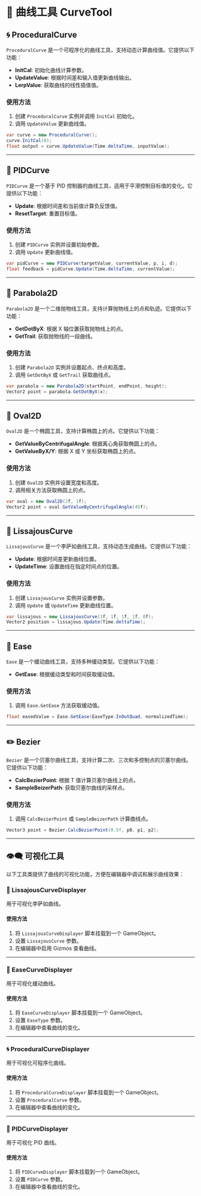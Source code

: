 # 🎨 曲线工具 CurveTool

## 🌀 ProceduralCurve

`ProceduralCurve` 是一个可程序化的曲线工具，支持动态计算曲线值。它提供以下功能：
- **InitCal**: 初始化曲线计算参数。
- **UpdateValue**: 根据时间差和输入值更新曲线输出。
- **LerpValue**: 获取曲线的线性插值值。

### 使用方法
1. 创建 `ProceduralCurve` 实例并调用 `InitCal` 初始化。
2. 调用 `UpdateValue` 更新曲线值。

```csharp
var curve = new ProceduralCurve();
curve.InitCal(0);
float output = curve.UpdateValue(Time.deltaTime, inputValue);
```

---

## 🎯 PIDCurve

`PIDCurve` 是一个基于 PID 控制器的曲线工具，适用于平滑控制目标值的变化。它提供以下功能：
- **Update**: 根据时间差和当前值计算负反馈值。
- **ResetTarget**: 重置目标值。

### 使用方法
1. 创建 `PIDCurve` 实例并设置初始参数。
2. 调用 `Update` 更新曲线值。

```csharp
var pidCurve = new PIDCurve(targetValue, currentValue, p, i, d);
float feedback = pidCurve.Update(Time.deltaTime, currentValue);
```

---

## 📐 Parabola2D

`Parabola2D` 是一个二维抛物线工具，支持计算抛物线上的点和轨迹。它提供以下功能：
- **GetDotByX**: 根据 X 轴位置获取抛物线上的点。
- **GetTrail**: 获取抛物线的一段曲线。

### 使用方法
1. 创建 `Parabola2D` 实例并设置起点、终点和高度。
2. 调用 `GetDotByX` 或 `GetTrail` 获取曲线点。

```csharp
var parabola = new Parabola2D(startPoint, endPoint, height);
Vector2 point = parabola.GetDotByX(x);
```

---

## 🔵 Oval2D

`Oval2D` 是一个椭圆工具，支持计算椭圆上的点。它提供以下功能：
- **GetValueByCentrifugalAngle**: 根据离心角获取椭圆上的点。
- **GetValueByX/Y**: 根据 X 或 Y 坐标获取椭圆上的点。

### 使用方法
1. 创建 `Oval2D` 实例并设置宽度和高度。
2. 调用相关方法获取椭圆上的点。

```csharp
var oval = new Oval2D(2f, 1f);
Vector2 point = oval.GetValueByCentrifugalAngle(45f);
```

---

## 🔄 LissajousCurve

`LissajousCurve` 是一个李萨如曲线工具，支持动态生成曲线。它提供以下功能：
- **Update**: 根据时间差更新曲线位置。
- **UpdateTime**: 设置曲线在指定时间点的位置。

### 使用方法
1. 创建 `LissajousCurve` 实例并设置参数。
2. 调用 `Update` 或 `UpdateTime` 更新曲线位置。

```csharp
var lissajous = new LissajousCurve(1f, 1f, 1f, 1f, 0f);
Vector2 position = lissajous.Update(Time.deltaTime);
```

---

## 🌟 Ease

`Ease` 是一个缓动曲线工具，支持多种缓动类型。它提供以下功能：
- **GetEase**: 根据缓动类型和时间获取缓动值。

### 使用方法
1. 调用 `Ease.GetEase` 方法获取缓动值。

```csharp
float easedValue = Ease.GetEase(EaseType.InOutQuad, normalizedTime);
```

---

## ✏️ Bezier

`Bezier` 是一个贝塞尔曲线工具，支持计算二次、三次和多控制点的贝塞尔曲线。它提供以下功能：
- **CalcBezierPoint**: 根据 T 值计算贝塞尔曲线上的点。
- **SampleBeizerPath**: 获取贝塞尔曲线的采样点。

### 使用方法
1. 调用 `CalcBezierPoint` 或 `SampleBeizerPath` 计算曲线点。

```csharp
Vector3 point = Bezier.CalcBezierPoint(0.5f, p0, p1, p2);
```

---

## 👁️‍🗨️ 可视化工具

以下工具类提供了曲线的可视化功能，方便在编辑器中调试和展示曲线效果：

### 🔄 LissajousCurveDisplayer

用于可视化李萨如曲线。

#### 使用方法
1. 将 `LissajousCurveDisplayer` 脚本挂载到一个 GameObject。
2. 设置 `LissajousCurve` 参数。
3. 在编辑器中启用 Gizmos 查看曲线。

---

### 🌟 EaseCurveDisplayer

用于可视化缓动曲线。

#### 使用方法
1. 将 `EaseCurveDisplayer` 脚本挂载到一个 GameObject。
2. 设置 `EaseType` 参数。
3. 在编辑器中查看曲线的变化。

---

### 🌀 ProceduralCurveDisplayer

用于可视化可程序化曲线。

#### 使用方法
1. 将 `ProceduralCurveDisplayer` 脚本挂载到一个 GameObject。
2. 设置 `ProceduralCurve` 参数。
3. 在编辑器中查看曲线的变化。

---

### 🎯 PIDCurveDisplayer

用于可视化 PID 曲线。

#### 使用方法
1. 将 `PIDCurveDisplayer` 脚本挂载到一个 GameObject。
2. 设置 `PIDCurve` 参数。
3. 在编辑器中查看曲线的变化。